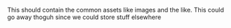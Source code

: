 This should contain the common assets like images and the like. This could go away thoguh since we could store stuff elsewhere



